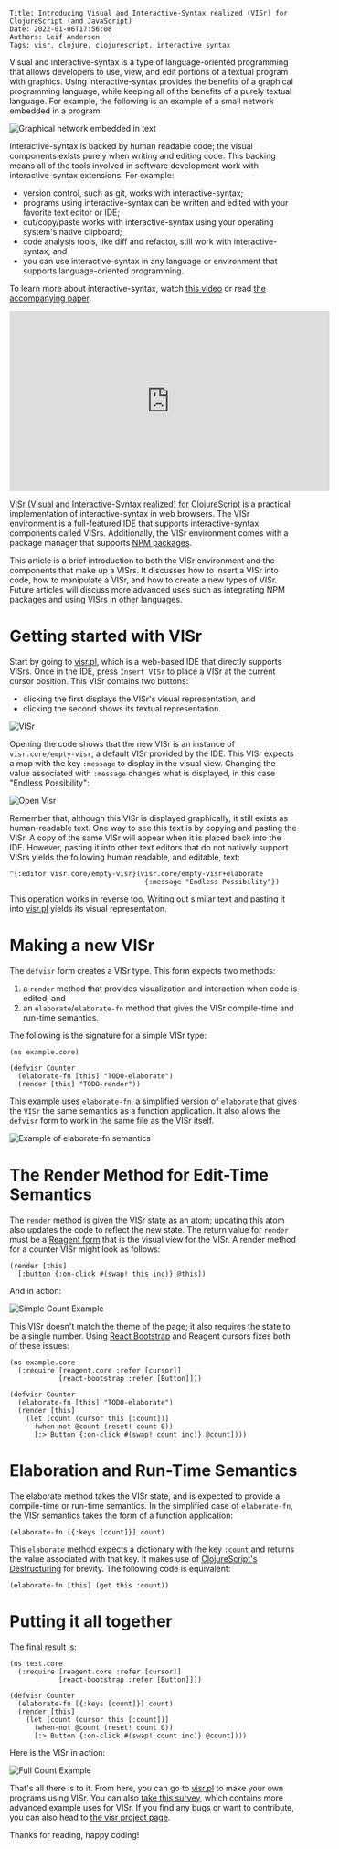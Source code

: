     Title: Introducing Visual and Interactive-Syntax realized (VISr) for ClojureScript (and JavaScript)
    Date: 2022-01-06T17:56:08
    Authors: Leif Andersen
    Tags: visr, clojure, clojurescript, interactive syntax
    
<style>
.caption {
  display: none;
}
</style>

Visual and interactive-syntax is a type of language-oriented programming that
allows developers to use, view, and edit portions of a textual program with
graphics. Using interactive-syntax provides the benefits of a graphical
programming language, while keeping all of the benefits of a purely textual
language. For example, the following is an example of a small network embedded
in a program:

![Graphical network embedded in text](/img/intro-visr/visr-and-text.png)

Interactive-syntax is backed by human readable code; the visual components
exists purely when writing and editing code. This backing means all of the tools
involved in software development work with interactive-syntax extensions. For
example:

* version control, such as git, works with interactive-syntax;
* programs using interactive-syntax can be written and edited with your favorite
  text editor or IDE;
* cut/copy/paste works with interactive-syntax using your operating system's
  native clipboard;
* code analysis tools, like diff and refactor, still work with
  interactive-syntax; and
* you can use interactive-syntax in any language or environment that supports
  language-oriented programming.
  
To learn more about interactive-syntax, watch [this video][is-video] or read
[the accompanying paper][is-paper].

<iframe width="560" height="315" src="https://www.youtube-nocookie.com/embed/8htgAxJuK5c" title="YouTube video player" frameborder="0" allow="accelerometer; autoplay; clipboard-write; encrypted-media; gyroscope; picture-in-picture" allowfullscreen></iframe>

[VISr (Visual and Interactive-Syntax realized) for ClojureScript][visr] is a
practical implementation of interactive-syntax in web browsers. The VISr
environment is a full-featured IDE that supports interactive-syntax components
called VISrs. Additionally, the VISr environment comes with a package manager
that supports [NPM packages][npm].

This article is a brief introduction to both the VISr environment and the
components that make up a VISrs. It discusses how to insert a VISr into code,
how to manipulate a VISr, and how to create a new types of VISr. Future articles
will discuss more advanced uses such as integrating NPM packages and using VISrs
in other languages.

<!-- more -->

# Getting started with VISr
    
Start by going to [visr.pl][visr], which is a web-based IDE that directly
supports VISrs. Once in the IDE, press `Insert VISr` to place a VISr at the
current cursor position. This VISr contains two buttons: 

- clicking the first displays the VISr's visual representation, and
- clicking the second shows its textual representation. 

![VISr](/img/intro-visr/visr.png)

Opening the code shows that the new VISr is an instance of
`visr.core/empty-visr`, a default VISr provided by the IDE. This VISr expects a
map with the key `:message` to display in the visual view. Changing the value
associated with `:message` changes what is displayed, in this case "Endless
Possibility":

![Open Visr](/img/intro-visr/visr-open.png)

Remember that, although this VISr is displayed graphically, it still exists as
human-readable text. One way to see this text is by copying and pasting the
VISr. A copy of the same VISr will appear when it is placed back into the IDE.
However, pasting it into other text editors that do not natively support VISrs
yields the following human readable, and editable, text:

```clojurescript
^{:editor visr.core/empty-visr}(visr.core/empty-visr+elaborate 
                                 {:message "Endless Possibility"})
```

This operation works in reverse too. Writing out similar text and pasting it
into [visr.pl][visr] yields its visual representation.

# Making a new VISr

The `defvisr` form creates a VISr type. This form expects two methods:

1. a `render` method that provides visualization and interaction when code is
   edited, and 
2. an `elaborate`/`elaborate-fn` method that gives the VISr compile-time and
   run-time semantics.

The following is the signature for a simple VISr type:



```clojurescript
(ns example.core)

(defvisr Counter
  (elaborate-fn [this] "TODO-elaborate")
  (render [this] "TODO-render"))
```

This example uses `elaborate-fn`, a simplified version of `elaborate` that gives
the `VISr` the same semantics as a function application. It also allows the
`defvisr` form to work in the same file as the VISr itself. 

![Example of elaborate-fn semantics](/img/intro-visr/sig.png)


# The Render Method for Edit-Time Semantics

The `render` method is given the VISr state [as an atom][atom]; updating this
atom also updates the code to reflect the new state. The return value for
`render` must be a [Reagent form][reagent] that is the visual view for the VISr.
A render method for a counter VISr might look as follows:

```clojurescript
(render [this]
  [:button {:on-click #(swap! this inc)} @this])
```

And in action:

![Simple Count Example](/img/intro-visr/simpl-count.png)

This VISr doesn't match the theme of the page; it also requires the state to be
a single number. Using [React Bootstrap][react-bootstrap] and Reagent cursors
fixes both of these issues:

```clojurescript
(ns example.core
  (:require [reagent.core :refer [cursor]]
            [react-bootstrap :refer [Button]]))
            
(defvisr Counter
  (elaborate-fn [this] "TODO-elaborate")
  (render [this]
    (let [count (cursor this [:count])]
      (when-not @count (reset! count 0))
      [:> Button {:on-click #(swap! count inc)} @count])))
```

# Elaboration and Run-Time Semantics

The elaborate method takes the VISr state, and is expected to provide a
compile-time or run-time semantics. In the simplified case of `elaborate-fn`,
the VISr semantics takes the form of a function application:

```clojurescript
(elaborate-fn [{:keys [count]}] count)
```

This `elaborate` method expects a dictionary with the key `:count` and returns
the value associated with that key. It makes use of [ClojureScript's
Destructuring][destructure] for brevity. The following code is equivalent:

```clojurescript
(elaborate-fn [this] (get this :count))
```

# Putting it all together

The final result is:

```clojurescript
(ns test.core
  (:require [reagent.core :refer [cursor]]
            [react-bootstrap :refer [Button]]))

(defvisr Counter
  (elaborate-fn [{:keys [count]}] count)
  (render [this]
    (let [count (cursor this [:count])]
      (when-not @count (reset! count 0))
      [:> Button {:on-click #(swap! count inc)} @count])))
```


Here is the VISr in action:

![Full Count Example](/img/intro-visr/full-count.png)

That's all there is to it. From here, you can go to [visr.pl][visr] to make your
own programs using VISr. You can also [take this survey][survey], which contains
more advanced example uses for VISr. If you find any bugs or want to contribute,
you can also head to [the visr project page][github].

Thanks for reading, happy coding!


[visr]: https://visr.pl
[npm]: https://www.npmjs.com/
[is-video]: https://www.youtube.com/watch?v=8htgAxJuK5c
[is-paper]: https://dl.acm.org/doi/10.3115/981732.981776
[reagent]: https://reagent-project.github.io/
[atom]: https://clojure.org/reference/atoms
[destructure]: https://clojure.org/guides/destructuring
[react-bootstrap]: https://react-bootstrap.github.io/
[survey]: https://study.visr.pl
[github]: https://github.com/LeifAndersen/interactive-syntax-clojure
